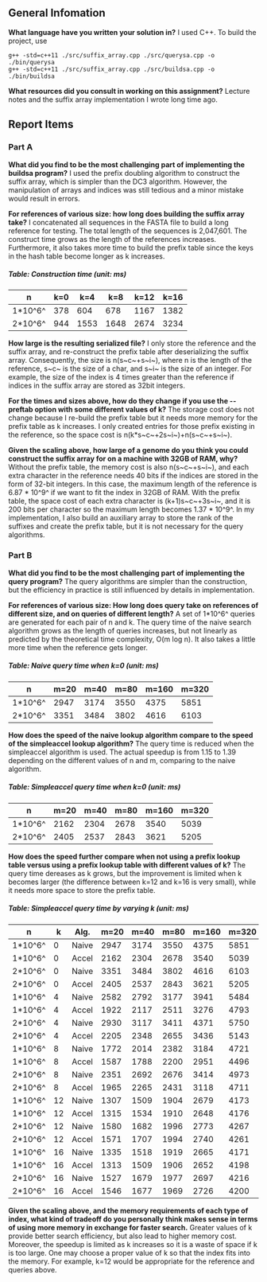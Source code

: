## General Infomation
**What language have you written your solution in?**
I used C++.
To build the project, use
```
g++ -std=c++11 ./src/suffix_array.cpp ./src/querysa.cpp -o ./bin/querysa
g++ -std=c++11 ./src/suffix_array.cpp ./src/buildsa.cpp -o ./bin/buildsa
 ```
**What resources did you consult in working on this assignment?**
Lecture notes and the suffix array implementation I wrote long time ago.

## Report Items
### Part A
**What did you find to be the most challenging part of implementing the buildsa program?**
I used the prefix doubling algorithm to construct the suffix array, which is simpler than the DC3 algorithm. However, the manipulation of arrays and indices was still tedious and a minor mistake would result in errors.

**For references of various size: how long does building the suffix array take?**
I concatenated all sequences in the FASTA file to build a long reference for testing. The total length of the sequences is 2,047,601. The construct time grows as the length of the references increases. Furthermore, it also takes more time to build the prefix table since the keys in the hash table become longer as k increases.

##### Table: Construction time (unit: ms)
|n| k=0| k=4|k=8|k=12|k=16|
|---|---|---|---|---|---|
|1*10^6^|378|604|678|1167|1382|
|2*10^6^|944|1553|1648|2674|3234|

**How large is the resulting serialized file?**
I only store the reference and the suffix array, and re-construct the prefix table after deserializing the suffix array. Consequently, the size is n(s~c~+s~i~), where n is the length of the reference, s~c~ is the size of a char, and s~i~ is the size of an integer. For example, the size of the index is 4 times greater than the reference if indices in the suffix array are stored as 32bit integers.

**For the times and sizes above, how do they change if you use the --preftab option with some different values of k?**
The storage cost does not change because I re-build the prefix table but it needs more memory for the prefix table as k increases. I only created entries for those prefix existing in the reference, so the space cost is n(k*s~c~+2s~i~)+n(s~c~+s~i~).

**Given the scaling above, how large of a genome do you think you could construct the suffix array for on a machine with 32GB of RAM, why?**
Without the prefix table, the memory cost is also n(s~c~+s~i~), and each extra character in the reference needs 40 bits if the indices are stored in the form of 32-bit integers. In this case, the maximum length of the reference is 6.87 * 10^9^ if we want to fit the index in 32GB of RAM. With the prefix table, the space cost of each extra character is (k+1)s~c~+3s~i~, and it is 200 bits per character so the maximum length becomes 1.37 * 10^9^. In my implementation, I also build an auxiliary array to store the rank of the suffixes and create the prefix table, but it is not necessary for the query algorithms.

### Part B
**What did you find to be the most challenging part of implementing the query program?**
The query algorithms are simpler than the construction, but the efficiency in practice is still influenced by details in implementation.

**For references of various size: How long does query take on references of different size, and on queries of different length?**
A set of 1*10^6^ queries are generated for each pair of n and k. The query time of the naive search algorithm grows as the length of queries increases, but not linearly as predicted by the theoretical time complexity, O(m log n). It also takes a little more time when the reference gets longer.

##### Table: Naive query time when k=0 (unit: ms)
|n | m=20| m=40|m=80|m=160|m=320|
|---|---|---|---|---|---|
|1*10^6^|2947|3174|3550|4375|5851|
|2*10^6^|3351|3484|3802|4616|6103|

**How does the speed of the naive lookup algorithm compare to the speed of the simpleaccel lookup algorithm?**
The query time is reduced when the simpleaccel algorithm is used. The actual speedup is from 1.15 to 1.39 depending on the different values of n and m, comparing to the naive algorithm.

##### Table: Simpleaccel query time when k=0 (unit: ms)
|n | m=20| m=40|m=80|m=160|m=320|
|---|---|---|---|---|---|
|1*10^6^|2162|2304|2678|3540|5039|
|2*10^6^|2405|2537|2843|3621|5205|

**How does the speed further compare when not using a prefix lookup table versus using a prefix lookup table with different values of k?**
The query time dereases as k grows, but the improvement is limited when k becomes larger (the difference between k=12 and k=16 is very small), while it needs more space to store the prefix table.

##### Table: Simpleaccel query time by varying k (unit: ms)
|n |k|Alg.| m=20| m=40|m=80|m=160|m=320|
|---|---|---|---|---|---|---|---|
|1*10^6^|0|Naive|2947|3174|3550|4375|5851|
|1*10^6^|0|Accel|2162|2304|2678|3540|5039|
|2*10^6^|0|Naive|3351|3484|3802|4616|6103|
|2*10^6^|0|Accel|2405|2537|2843|3621|5205|
|1*10^6^|4|Naive|2582|2792|3177|3941|5484|
|1*10^6^|4|Accel|1922|2117|2511|3276|4793|
|2*10^6^|4|Naive|2930|3117|3411|4371|5750|
|2*10^6^|4|Accel|2205|2348|2655|3436|5143|
|1*10^6^|8|Naive|1772|2014|2382|3184|4721|
|1*10^6^|8|Accel|1587|1788|2200|2951|4496|
|2*10^6^|8|Naive|2351|2692|2676|3414|4973|
|2*10^6^|8|Accel|1965|2265|2431|3118|4711|
|1*10^6^|12|Naive|1307|1509|1904|2679|4173|
|1*10^6^|12|Accel|1315|1534|1910|2648|4176|
|2*10^6^|12|Naive|1580|1682|1996|2773|4267|
|2*10^6^|12|Accel|1571|1707|1994|2740|4261|
|1*10^6^|16|Naive|1335|1518|1919|2665|4171|
|1*10^6^|16|Accel|1313|1509|1906|2652|4198|
|2*10^6^|16|Naive|1527|1679|1977|2697|4216|
|2*10^6^|16|Accel|1546|1677|1969|2726|4200|

**Given the scaling above, and the memory requirements of each type of index, what kind of tradeoff do you personally think makes sense in terms of using more memory in exchange for faster search.**
Greater values of k provide better search efficiency, but also lead to higher memory cost. Moreover, the speedup is limited as k increases so it is a waste of space if k is too large. One may choose a proper value of k so that the index fits into the memory. For example, k=12 would be appropriate for the reference and queries above.